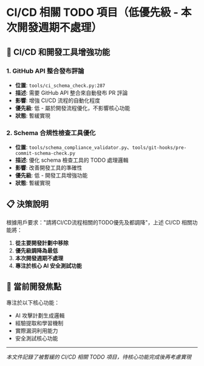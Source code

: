 # CI/CD 相關 TODO 項目（低優先級 - 本次開發週期不處理）

## 🔧 CI/CD 和開發工具增強功能

### 1. GitHub API 整合發布評論
- **位置**: `tools/ci_schema_check.py:287`
- **描述**: 需要 GitHub API 整合來自動發布 PR 評論
- **影響**: 增強 CI/CD 流程的自動化程度
- **優先級**: 低 - 屬於開發流程優化，不影響核心功能
- **狀態**: 暫緩實現

### 2. Schema 合規性檢查工具優化
- **位置**: `tools/schema_compliance_validator.py`、`tools/git-hooks/pre-commit-schema-check.py`
- **描述**: 優化 schema 檢查工具的 TODO 處理邏輯
- **影響**: 改善開發工具的準確性
- **優先級**: 低 - 開發工具增強功能
- **狀態**: 暫緩實現

## 📋 決策說明

根據用戶要求："請將CI/CD流程相關的TODO優先及都調降"，上述 CI/CD 相關功能將：

1. **從主要開發計劃中移除**
2. **優先級調降為最低**
3. **本次開發週期不處理**
4. **專注於核心 AI 安全測試功能**

## 🎯 當前開發焦點

專注於以下核心功能：
- AI 攻擊計劃生成邏輯
- 經驗提取和學習機制
- 實際漏洞利用能力
- 安全測試核心功能

---
*本文件記錄了被暫緩的 CI/CD 相關 TODO 項目，待核心功能完成後再考慮實現*